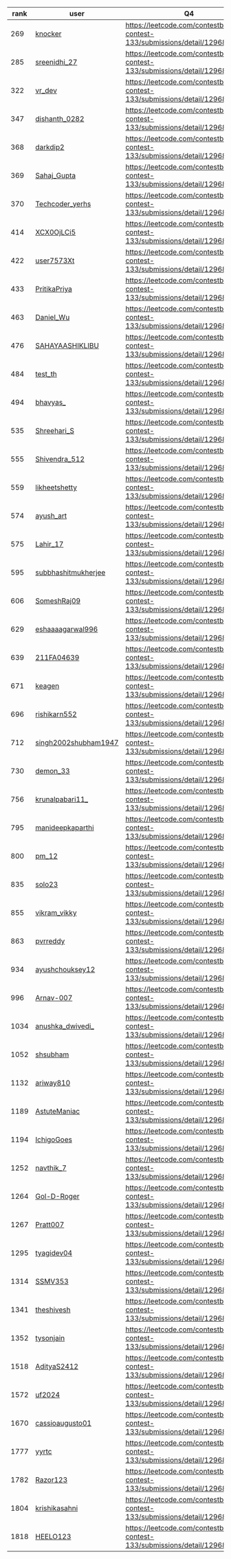 | rank | user | Q4   |
| ---- | ---- | ---- |
| 269 | [knocker](https://leetcode.com/u/knocker) | https://leetcode.com/contestbiweekly-contest-133/submissions/detail/1296809426 |
| 285 | [sreenidhi_27](https://leetcode.com/u/sreenidhi_27) | https://leetcode.com/contestbiweekly-contest-133/submissions/detail/1296811243 |
| 322 | [vr_dev](https://leetcode.com/u/vr_dev) | https://leetcode.com/contestbiweekly-contest-133/submissions/detail/1296814492 |
| 347 | [dishanth_0282](https://leetcode.com/u/dishanth_0282) | https://leetcode.com/contestbiweekly-contest-133/submissions/detail/1296808657 |
| 368 | [darkdip2](https://leetcode.com/u/darkdip2) | https://leetcode.com/contestbiweekly-contest-133/submissions/detail/1296818129 |
| 369 | [Sahaj_Gupta](https://leetcode.com/u/Sahaj_Gupta) | https://leetcode.com/contestbiweekly-contest-133/submissions/detail/1296818188 |
| 370 | [Techcoder_yerhs](https://leetcode.com/u/Techcoder_yerhs) | https://leetcode.com/contestbiweekly-contest-133/submissions/detail/1296818355 |
| 414 | [XCX0OjLCi5](https://leetcode.com/u/XCX0OjLCi5) | https://leetcode.com/contestbiweekly-contest-133/submissions/detail/1296814133 |
| 422 | [user7573Xt](https://leetcode.com/u/user7573Xt) | https://leetcode.com/contestbiweekly-contest-133/submissions/detail/1296822015 |
| 433 | [PritikaPriya](https://leetcode.com/u/PritikaPriya) | https://leetcode.com/contestbiweekly-contest-133/submissions/detail/1296822434 |
| 463 | [Daniel_Wu](https://leetcode.com/u/Daniel_Wu) | https://leetcode.com/contestbiweekly-contest-133/submissions/detail/1296823466 |
| 476 | [SAHAYAASHIKLIBU](https://leetcode.com/u/SAHAYAASHIKLIBU) | https://leetcode.com/contestbiweekly-contest-133/submissions/detail/1296824003 |
| 484 | [test_th](https://leetcode.com/u/test_th) | https://leetcode.com/contestbiweekly-contest-133/submissions/detail/1296816129 |
| 494 | [bhavyas_](https://leetcode.com/u/bhavyas_) | https://leetcode.com/contestbiweekly-contest-133/submissions/detail/1296817278 |
| 535 | [Shreehari_S](https://leetcode.com/u/Shreehari_S) | https://leetcode.com/contestbiweekly-contest-133/submissions/detail/1296818781 |
| 555 | [Shivendra_512](https://leetcode.com/u/Shivendra_512) | https://leetcode.com/contestbiweekly-contest-133/submissions/detail/1296819255 |
| 559 | [likheetshetty](https://leetcode.com/u/likheetshetty) | https://leetcode.com/contestbiweekly-contest-133/submissions/detail/1296819562 |
| 574 | [ayush_art](https://leetcode.com/u/ayush_art) | https://leetcode.com/contestbiweekly-contest-133/submissions/detail/1296812661 |
| 575 | [Lahir_17](https://leetcode.com/u/Lahir_17) | https://leetcode.com/contestbiweekly-contest-133/submissions/detail/1296820344 |
| 595 | [subbhashitmukherjee](https://leetcode.com/u/subbhashitmukherjee) | https://leetcode.com/contestbiweekly-contest-133/submissions/detail/1296820939 |
| 606 | [SomeshRaj09](https://leetcode.com/u/SomeshRaj09) | https://leetcode.com/contestbiweekly-contest-133/submissions/detail/1296821427 |
| 629 | [eshaaaagarwal996](https://leetcode.com/u/eshaaaagarwal996) | https://leetcode.com/contestbiweekly-contest-133/submissions/detail/1296821847 |
| 639 | [211FA04639](https://leetcode.com/u/211FA04639) | https://leetcode.com/contestbiweekly-contest-133/submissions/detail/1296830037 |
| 671 | [keagen](https://leetcode.com/u/keagen) | https://leetcode.com/contestbiweekly-contest-133/submissions/detail/1296831112 |
| 696 | [rishikarn552](https://leetcode.com/u/rishikarn552) | https://leetcode.com/contestbiweekly-contest-133/submissions/detail/1296824268 |
| 712 | [singh2002shubham1947](https://leetcode.com/u/singh2002shubham1947) | https://leetcode.com/contestbiweekly-contest-133/submissions/detail/1296832207 |
| 730 | [demon_33](https://leetcode.com/u/demon_33) | https://leetcode.com/contestbiweekly-contest-133/submissions/detail/1296832867 |
| 756 | [krunalpabari11_](https://leetcode.com/u/krunalpabari11_) | https://leetcode.com/contestbiweekly-contest-133/submissions/detail/1296826724 |
| 795 | [manideepkaparthi](https://leetcode.com/u/manideepkaparthi) | https://leetcode.com/contestbiweekly-contest-133/submissions/detail/1296835233 |
| 800 | [pm_12](https://leetcode.com/u/pm_12) | https://leetcode.com/contestbiweekly-contest-133/submissions/detail/1296828161 |
| 835 | [solo23](https://leetcode.com/u/solo23) | https://leetcode.com/contestbiweekly-contest-133/submissions/detail/1296829434 |
| 855 | [vikram_vikky](https://leetcode.com/u/vikram_vikky) | https://leetcode.com/contestbiweekly-contest-133/submissions/detail/1296829951 |
| 863 | [pvrreddy](https://leetcode.com/u/pvrreddy) | https://leetcode.com/contestbiweekly-contest-133/submissions/detail/1296830143 |
| 934 | [ayushchouksey12](https://leetcode.com/u/ayushchouksey12) | https://leetcode.com/contestbiweekly-contest-133/submissions/detail/1296839525 |
| 996 | [Arnav-007](https://leetcode.com/u/Arnav-007) | https://leetcode.com/contestbiweekly-contest-133/submissions/detail/1296841070 |
| 1034 | [anushka_dwivedi_](https://leetcode.com/u/anushka_dwivedi_) | https://leetcode.com/contestbiweekly-contest-133/submissions/detail/1296842185 |
| 1052 | [shsubham](https://leetcode.com/u/shsubham) | https://leetcode.com/contestbiweekly-contest-133/submissions/detail/1296842688 |
| 1132 | [ariway810](https://leetcode.com/u/ariway810) | https://leetcode.com/contestbiweekly-contest-133/submissions/detail/1296845135 |
| 1189 | [AstuteManiac](https://leetcode.com/u/AstuteManiac) | https://leetcode.com/contestbiweekly-contest-133/submissions/detail/1296846721 |
| 1194 | [IchigoGoes](https://leetcode.com/u/IchigoGoes) | https://leetcode.com/contestbiweekly-contest-133/submissions/detail/1296825813 |
| 1252 | [navthik_7](https://leetcode.com/u/navthik_7) | https://leetcode.com/contestbiweekly-contest-133/submissions/detail/1296835609 |
| 1264 | [Gol-D-Roger](https://leetcode.com/u/Gol-D-Roger) | https://leetcode.com/contestbiweekly-contest-133/submissions/detail/1296849545 |
| 1267 | [Pratt007](https://leetcode.com/u/Pratt007) | https://leetcode.com/contestbiweekly-contest-133/submissions/detail/1296849704 |
| 1295 | [tyagidev04](https://leetcode.com/u/tyagidev04) | https://leetcode.com/contestbiweekly-contest-133/submissions/detail/1296830152 |
| 1314 | [SSMV353](https://leetcode.com/u/SSMV353) | https://leetcode.com/contestbiweekly-contest-133/submissions/detail/1296851476 |
| 1341 | [theshivesh](https://leetcode.com/u/theshivesh) | https://leetcode.com/contestbiweekly-contest-133/submissions/detail/1296852171 |
| 1352 | [tysonjain](https://leetcode.com/u/tysonjain) | https://leetcode.com/contestbiweekly-contest-133/submissions/detail/1296852489 |
| 1518 | [AdityaS2412](https://leetcode.com/u/AdityaS2412) | https://leetcode.com/contestbiweekly-contest-133/submissions/detail/1296857823 |
| 1572 | [uf2024](https://leetcode.com/u/uf2024) | https://leetcode.com/contestbiweekly-contest-133/submissions/detail/1296852766 |
| 1670 | [cassioaugusto01](https://leetcode.com/u/cassioaugusto01) | https://leetcode.com/contestbiweekly-contest-133/submissions/detail/1296858655 |
| 1777 | [yyrtc](https://leetcode.com/u/yyrtc) | https://leetcode.com/contestbiweekly-contest-133/submissions/detail/1296820104 |
| 1782 | [Razor123](https://leetcode.com/u/Razor123) | https://leetcode.com/contestbiweekly-contest-133/submissions/detail/1296855861 |
| 1804 | [krishikasahni](https://leetcode.com/u/krishikasahni) | https://leetcode.com/contestbiweekly-contest-133/submissions/detail/1296834126 |
| 1818 | [HEELO123](https://leetcode.com/u/HEELO123) | https://leetcode.com/contestbiweekly-contest-133/submissions/detail/1296844632 |
